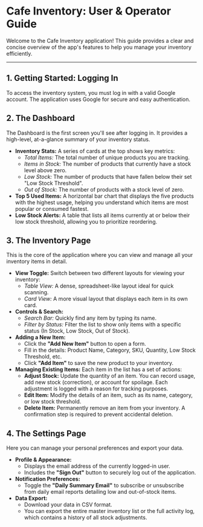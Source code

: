 # Cafe Inventory: User & Operator Guide

Welcome to the Cafe Inventory application! This guide provides a clear and concise overview of the app's features to help you manage your inventory efficiently.

---

## 1. Getting Started: Logging In

To access the inventory system, you must log in with a valid Google account. The application uses Google for secure and easy authentication.

## 2. The Dashboard

The Dashboard is the first screen you'll see after logging in. It provides a high-level, at-a-glance summary of your inventory status.

-   **Inventory Stats:** A series of cards at the top shows key metrics:
    -   *Total Items:* The total number of unique products you are tracking.
    -   *Items in Stock:* The number of products that currently have a stock level above zero.
    -   *Low Stock:* The number of products that have fallen below their set "Low Stock Threshold".
    -   *Out of Stock:* The number of products with a stock level of zero.
-   **Top 5 Used Items:** A horizontal bar chart that displays the five products with the highest usage, helping you understand which items are most popular or consumed fastest.
-   **Low Stock Alerts:** A table that lists all items currently at or below their low stock threshold, allowing you to prioritize reordering.

## 3. The Inventory Page

This is the core of the application where you can view and manage all your inventory items in detail.

-   **View Toggle:** Switch between two different layouts for viewing your inventory:
    -   *Table View:* A dense, spreadsheet-like layout ideal for quick scanning.
    -   *Card View:* A more visual layout that displays each item in its own card.
-   **Controls & Search:**
    -   *Search Bar:* Quickly find any item by typing its name.
    -   *Filter by Status:* Filter the list to show only items with a specific status (In Stock, Low Stock, Out of Stock).
-   **Adding a New Item:**
    -   Click the **"Add New Item"** button to open a form.
    -   Fill in the details: Product Name, Category, SKU, Quantity, Low Stock Threshold, etc.
    -   Click **"Add Item"** to save the new product to your inventory.
-   **Managing Existing Items:** Each item in the list has a set of actions:
    -   **Adjust Stock:** Update the quantity of an item. You can record usage, add new stock (correction), or account for spoilage. Each adjustment is logged with a reason for tracking purposes.
    -   **Edit Item:** Modify the details of an item, such as its name, category, or low stock threshold.
    -   **Delete Item:** Permanently remove an item from your inventory. A confirmation step is required to prevent accidental deletion.

## 4. The Settings Page

Here you can manage your personal preferences and export your data.

-   **Profile & Appearance:**
    -   Displays the email address of the currently logged-in user.
    -   Includes the **"Sign Out"** button to securely log out of the application.
-   **Notification Preferences:**
    -   Toggle the **"Daily Summary Email"** to subscribe or unsubscribe from daily email reports detailing low and out-of-stock items.
-   **Data Export:**
    -   Download your data in CSV format.
    -   You can export the entire master inventory list or the full activity log, which contains a history of all stock adjustments. 
